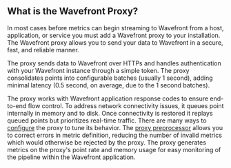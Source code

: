 ## What is the Wavefront Proxy?

In most cases before metrics can begin streaming to Wavefront from a host, application, or service you must add a
Wavefront proxy to your installation. The Wavefront proxy allows you to send your data to Wavefront in a secure, fast,
and reliable manner.

The proxy sends data to Wavefront over HTTPs and handles authentication with your Wavefront instance through a simple
token. The proxy consolidates points into configurable batches (usually 1 second), adding minimal latency (0.5 second,
on average, due to the 1 second batches).

The proxy works with Wavefront application response codes to ensure end-to-end flow control. To address network
connectivity issues, it queues point internally in memory and to disk. Once connectivity is restored it replays queued
points but prioritizes real-time traffic. There are many ways to
[configure](https://community.wavefront.com/docs/DOC-1034) the proxy to tune its behavior. The [proxy preprocessor](https://community.wavefront.com/docs/DOC-1207) allows you to correct errors in metric definition, reducing
the number of invalid metrics which would otherwise be rejected by the proxy. The proxy generates metrics on the proxy's
point rate and memory usage for easy monitoring of the pipeline within the Wavefront application.
